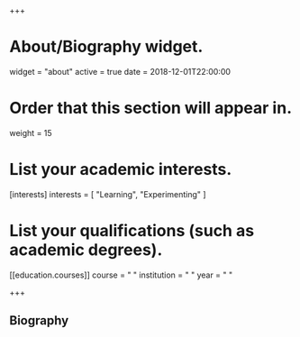 +++
# About/Biography widget.
widget = "about"
active = true
date = 2018-12-01T22:00:00

# Order that this section will appear in.
weight = 15

# List your academic interests.
[interests]
  interests = [
    "Learning",
    "Experimenting"
  ]

# List your qualifications (such as academic degrees).
[[education.courses]]
  course = " "
  institution = " "
  year = " "

 
+++

## Biography

